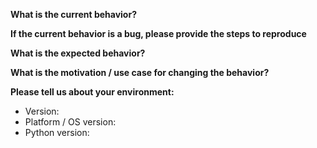 **What is the current behavior?**



**If the current behavior is a bug, please provide the steps to reproduce**



**What is the expected behavior?**



**What is the motivation / use case for changing the behavior?**



**Please tell us about your environment:**

- Version:
- Platform / OS version:
- Python version:
